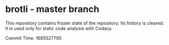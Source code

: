 # brotli - master branch

This repository contains frozen state of the repository.
Its history is cleared. It is used only for static code
analysis with Codacy.

Commit Time: 1685527795